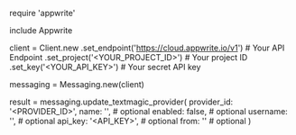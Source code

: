 require 'appwrite'

include Appwrite

client = Client.new
    .set_endpoint('https://cloud.appwrite.io/v1') # Your API Endpoint
    .set_project('<YOUR_PROJECT_ID>') # Your project ID
    .set_key('<YOUR_API_KEY>') # Your secret API key

messaging = Messaging.new(client)

result = messaging.update_textmagic_provider(
    provider_id: '<PROVIDER_ID>',
    name: '<NAME>', # optional
    enabled: false, # optional
    username: '<USERNAME>', # optional
    api_key: '<API_KEY>', # optional
    from: '<FROM>' # optional
)

